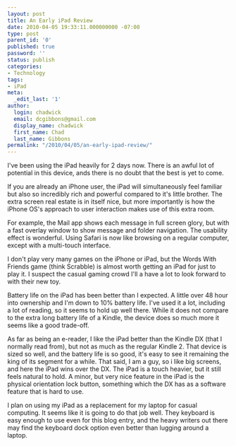 ```yaml
---
layout: post
title: An Early iPad Review
date: 2010-04-05 19:33:11.000000000 -07:00
type: post
parent_id: '0'
published: true
password: ''
status: publish
categories:
- Technology
tags:
- iPad
meta:
  _edit_last: '1'
author:
  login: chadwick
  email: dcgibbons@gmail.com
  display_name: chadwick
  first_name: Chad
  last_name: Gibbons
permalink: "/2010/04/05/an-early-ipad-review/"
---
```

I've been using the iPad heavily for 2 days now. There is an awful lot of potential in this device, ands there is no doubt that the best is yet to come.

If you are already an iPhone user, the iPad will simultaneously feel familiar but also so incredibly rich and powerful compared to it's little brother. The extra screen real estate is in itself nice, but more importantly is how the iPhone OS's approach to user interaction makes use of this extra room.

For example, the Mail app shows each message in full screen glory, but with a fast overlay window to show message and folder navigation. The usability effect is wonderful. Using Safari is now like browsing on a regular computer, except with a multi-touch interface.

I don't play very many games on the iPhone or iPad, but the Words With Friends game (think Scrabble) is almost worth getting an iPad for just to play it. I suspect the casual gaming crowd I'll a have a lot to look forward to with their new toy.

Battery life on the iPad has been better than I expected. A little over 48 hour into ownership and I'm down to 10% battery life. I've used it a lot, including a lot of reading, so it seems to hold up well there. While it does not compare to the extra long battery life of a Kindle, the device does so much more it seems like a good trade-off.

As far as being an e-reader, I like the iPad better than the Kindle DX (that I normally read from), but not as much as the regular Kindle 2. That device is sized so well, and the battery life is so good, it's easy to see it remaining the king of its segment for a while. That said, I am a guy, so i like big screens, and here the iPad wins over the DX. The iPad is a touch heavier, but it still feels natural to hold. A minor, but very nice feature in the iPad is the physical orientation lock button, something which the DX has as a software feature that is hard to use.

I plan on using my iPad as a replacement for my laptop for casual computing. It seems like it is going to do that job well. They keyboard is easy enough to use even for this blog entry, and the heavy writers out there may find the keyboard dock option even better than lugging around a laptop.

